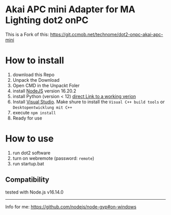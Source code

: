 # Akai APC mini Adapter for MA Lighting dot2 onPC

This is a Fork of this: https://git.ccmob.net/technome/dot2-onpc-akai-apc-mini 

# How to install

1. download this Repo
2. Unpack the Download
3. Open CMD in the Unpackt Foler
4. install [NodeJS](https://nodejs.org/en/download/) version 16.20.2
5. install Python (version < 12) [direct Link to a working verion](https://apps.microsoft.com/detail/9nrwmjp3717k?hl=en-us&gl=US)
6. Install [Visual Studio](https://visualstudio.microsoft.com/thank-you-downloading-visual-studio/?sku=Community). Make shure to install the ```Visual C++ build tools``` or ```Desktopentwicklung mit C++```
8. execute ```npm install```
9. Ready for use

# How to use

1. run dot2 software
2. turn on webremote (password: ```remote```)
3. run startup.bat

## Compatibility

tested with Node.js v16.14.0

---

Info for me: https://github.com/nodejs/node-gyp#on-windows
